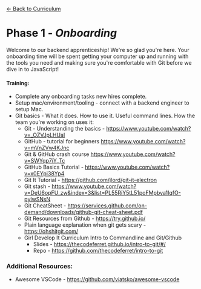 [← Back to Curriculum](./)

# Phase 1 - *Onboarding*

Welcome to our backend apprenticeship! We're so glad you're here. Your onboarding time will be spent getting your computer up and running with the tools you need and making sure you're comfortable with Git before we dive in to JavaScript!

#### **Training:**
* Complete any onboarding tasks new hires complete. 
* Setup mac/environment/tooling - connect with a backend engineer to setup Mac.
* Git basics - What it does. How to use it. Useful command lines. How the team you're working on uses it:
  * Git - Understanding the basics - https://www.youtube.com/watch?v=_OZVJpLHUaI
  * GitHub - tutorial for beginners https://www.youtube.com/watch?v=mVnZVw4KJnc 
  * Git & GitHub crash course https://www.youtube.com/watch?v=SWYqp7iY_Tc 
  * GitHub Basics Tutorial - https://www.youtube.com/watch?v=x0EYpi38Yp4 
  * Git It Tutorial - https://github.com/jlord/git-it-electron
  * Git stash - https://www.youtube.com/watch?v=DeU6opFU_zw&index=3&list=PL55RiY5tL51poFMpbva1IqfO-pylwSNsN
  * Git CheatSheet - https://services.github.com/on-demand/downloads/github-git-cheat-sheet.pdf 
  * Git Resources from Github - https://try.github.io/
  * Plain language explanation when git gets scary - https://ohshitgit.com/
  * Girl Develop It Curriculum Intro to Commandline and Git/Github
    * Slides - https://thecodeferret.github.io/intro-to-git/#/
    * Repo - https://github.com/thecodeferret/intro-to-git


### **Additional Resources:**
* Awesome VSCode - https://github.com/viatsko/awesome-vscode
